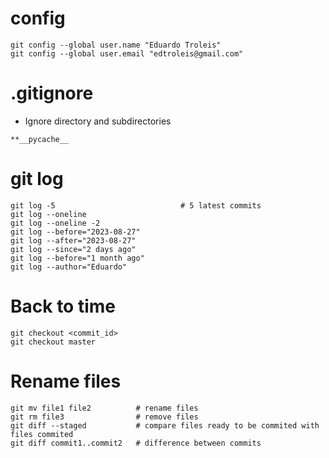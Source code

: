 # config

```
git config --global user.name "Eduardo Troleis"
git config --global user.email "edtroleis@gmail.com"
```

# .gitignore

- Ignore directory and subdirectories

```
**__pycache__
```

# git log

```
git log -5                            # 5 latest commits
git log --oneline
git log --oneline -2
git log --before="2023-08-27"
git log --after="2023-08-27"
git log --since="2 days ago"
git log --before="1 month ago"
git log --author="Eduardo"
```

# Back to time

```
git checkout <commit_id>
git checkout master

```

# Rename files

```
git mv file1 file2          # rename files
git rm file3                # remove files
git diff --staged           # compare files ready to be commited with files commited
git diff commit1..commit2   # difference between commits
```
